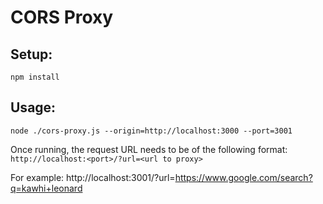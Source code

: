 # CORS Proxy

## Setup:
```npm install```

## Usage:
```node ./cors-proxy.js --origin=http://localhost:3000 --port=3001```

Once running, the request URL needs to be of the following format:
```http://localhost:<port>/?url=<url to proxy>```

For example: http://localhost:3001/?url=https://www.google.com/search?q=kawhi+leonard

